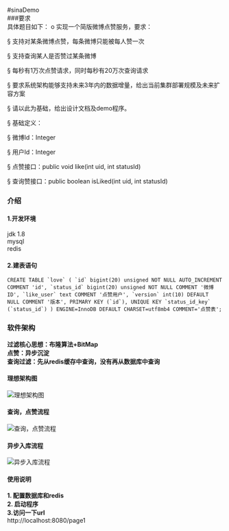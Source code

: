 #sinaDemo  
###要求  
具体题目如下：
o    实现一个简版微博点赞服务，要求：

§  支持对某条微博点赞，每条微博只能被每人赞一次

§  支持查询某人是否赞过某条微博

§  每秒有1万次点赞请求，同时每秒有20万次查询请求

§  要求系统架构能够支持未来3年内的数据增量，给出当前集群部署规模及未来扩容方案

§  请以此为基础，给出设计文档及demo程序。

§  基础定义：

§  微博Id：Integer

§  用户Id：Integer

§  点赞接口：public void like(int uid, int statusId)

§  查询赞接口：public boolean isLiked(int uid, int statusId) 

### 介绍

#### 1.开发环境  
jdk 1.8  
mysql   
redis    

#### 2.建表语句  
```CREATE TABLE `love` (
     `id` bigint(20) unsigned NOT NULL AUTO_INCREMENT COMMENT 'id',
     `status_id` bigint(20) unsigned NOT NULL COMMENT '微博ID',
     `like_user` text COMMENT '点赞用户',
     `version` int(10) DEFAULT NULL COMMENT '版本',
     PRIMARY KEY (`id`),
     UNIQUE KEY `status_id_key` (`status_id`)
   ) ENGINE=InnoDB DEFAULT CHARSET=utf8mb4 COMMENT='点赞表';``` 


### 软件架构
**过滤核心思想：布隆算法+BitMap**  
**点赞：异步沉淀**  
**查询过滤：先从redis缓存中查询，没有再从数据库中查询**  


#### 理想架构图  
![理想架构图](https://github.com/RainOnTheFace/sinaDemo/blob/master/picture/sa.jpg)
#### 查询，点赞流程  
![查询，点赞流程](https://github.com/RainOnTheFace/sinaDemo/blob/master/picture/sinaDemo1.jpg)
#### 异步入库流程  
![异步入库流程](https://github.com/RainOnTheFace/sinaDemo/blob/master/picture/sinaDemo2.jpg)


#### 使用说明

**1. 配置数据库和redis**  
**2. 启动程序**  
**3.访问一下url**  
http://localhost:8080/page1  



